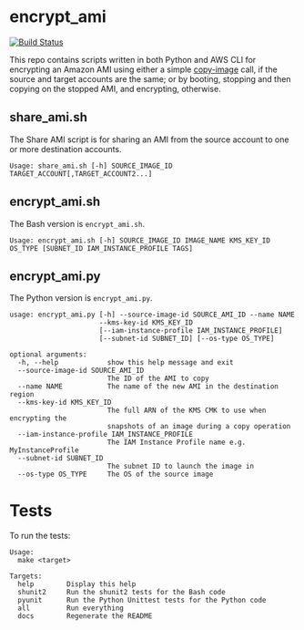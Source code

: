 # encrypt_ami

[![Build Status](https://img.shields.io/travis/alexharv074/encrypt_ami.svg)](https://travis-ci.org/alexharv074/encrypt_ami)

This repo contains scripts written in both Python and AWS CLI for encrypting an Amazon AMI using either a simple [copy-image](https://boto3.amazonaws.com/v1/documentation/api/latest/reference/services/ec2.html#EC2.Client.copy_image) call, if the source and target accounts are the same; or by booting, stopping and then copying on the stopped AMI, and encrypting, otherwise.

## share_ami.sh

The Share AMI script is for sharing an AMI from the source account to one or more destination accounts.

```text
Usage: share_ami.sh [-h] SOURCE_IMAGE_ID TARGET_ACCOUNT[,TARGET_ACCOUNT2...]
```

## encrypt_ami.sh

The Bash version is `encrypt_ami.sh`.

```text
Usage: encrypt_ami.sh [-h] SOURCE_IMAGE_ID IMAGE_NAME KMS_KEY_ID OS_TYPE [SUBNET_ID IAM_INSTANCE_PROFILE TAGS]
```

## encrypt_ami.py

The Python version is `encrypt_ami.py`.

```text
usage: encrypt_ami.py [-h] --source-image-id SOURCE_AMI_ID --name NAME
                      --kms-key-id KMS_KEY_ID
                      [--iam-instance-profile IAM_INSTANCE_PROFILE]
                      [--subnet-id SUBNET_ID] [--os-type OS_TYPE]

optional arguments:
  -h, --help            show this help message and exit
  --source-image-id SOURCE_AMI_ID
                        The ID of the AMI to copy
  --name NAME           The name of the new AMI in the destination region
  --kms-key-id KMS_KEY_ID
                        The full ARN of the KMS CMK to use when encrypting the
                        snapshots of an image during a copy operation
  --iam-instance-profile IAM_INSTANCE_PROFILE
                        The IAM Instance Profile name e.g. MyInstanceProfile
  --subnet-id SUBNET_ID
                        The subnet ID to launch the image in
  --os-type OS_TYPE     The OS of the source image
```

# Tests

To run the tests:

```text
Usage:
  make <target>

Targets:
  help        Display this help
  shunit2     Run the shunit2 tests for the Bash code
  pyunit      Run the Python Unittest tests for the Python code
  all         Run everything
  docs        Regenerate the README
```
